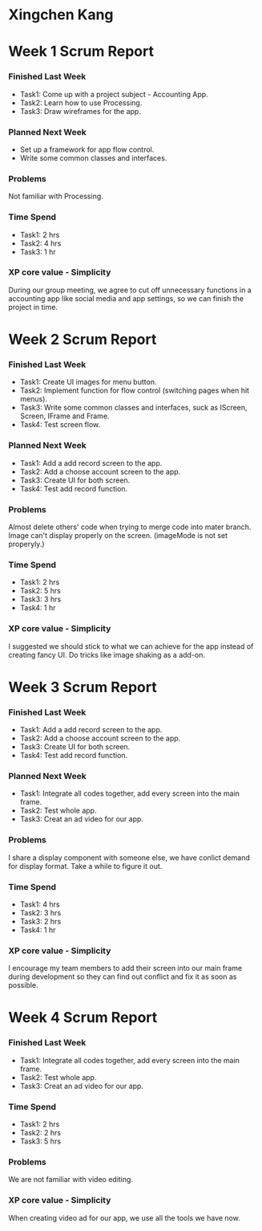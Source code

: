 # Xingchen Kang

# Week 1 Scrum Report

### Finished Last Week
- Task1: Come up with a project subject - Accounting App.
- Task2: Learn how to use Processing.
- Task3: Draw wireframes for the app.

### Planned Next Week
- Set up a framework for app flow control.
- Write some common classes and interfaces.

### Problems
Not familiar with Processing.

### Time Spend
- Task1: 2 hrs
- Task2: 4 hrs
- Task3: 1 hr

### XP core value - Simplicity
During our group meeting, we agree to cut off unnecessary functions in a accounting app like social media and app settings, so we can finish the project in time.

# Week 2 Scrum Report

### Finished Last Week
- Task1: Create UI images for menu button.
- Task2: Implement function for flow control (switching pages when hit menus).
- Task3: Write some common classes and interfaces, suck as IScreen, Screen, IFrame and Frame.
- Task4: Test screen flow.

### Planned Next Week
- Task1: Add a add record screen to the app.
- Task2: Add a choose account screen to the app.
- Task3: Create UI for both screen.
- Task4: Test add record function.

### Problems
Almost delete others' code when trying to merge code into mater branch.
Image can't display properly on the screen. (imageMode is not set properyly.)

### Time Spend

- Task1: 2 hrs
- Task2: 5 hrs
- Task3: 3 hrs
- Task4: 1 hr

### XP core value - Simplicity
I suggested we should stick to what we can achieve for the app instead of creating fancy UI. Do tricks like image shaking as a add-on.


# Week 3 Scrum Report

### Finished Last Week
- Task1: Add a add record screen to the app.
- Task2: Add a choose account screen to the app.
- Task3: Create UI for both screen.
- Task4: Test add record function.


### Planned Next Week
- Task1: Integrate all codes together, add every screen into the main frame.
- Task2: Test whole app.
- Task3: Creat an ad video for our app.

### Problems
I share a display component with someone else, we have conlict demand for display format. Take a while to figure it out.

### Time Spend
- Task1: 4 hrs
- Task2: 3 hrs
- Task3: 2 hrs
- Task4: 1 hr

### XP core value - Simplicity
I encourage my team members to add their screen into our main frame during development so they can find out conflict and fix it as soon as possible.

# Week 4 Scrum Report

### Finished Last Week
- Task1: Integrate all codes together, add every screen into the main frame.
- Task2: Test whole app.
- Task3: Creat an ad video for our app.

### Time Spend
- Task1: 2 hrs
- Task2: 2 hrs
- Task3: 5 hrs

### Problems
We are not familiar with video editing.

### XP core value - Simplicity
When creating video ad for our app, we use all the tools we have now.
